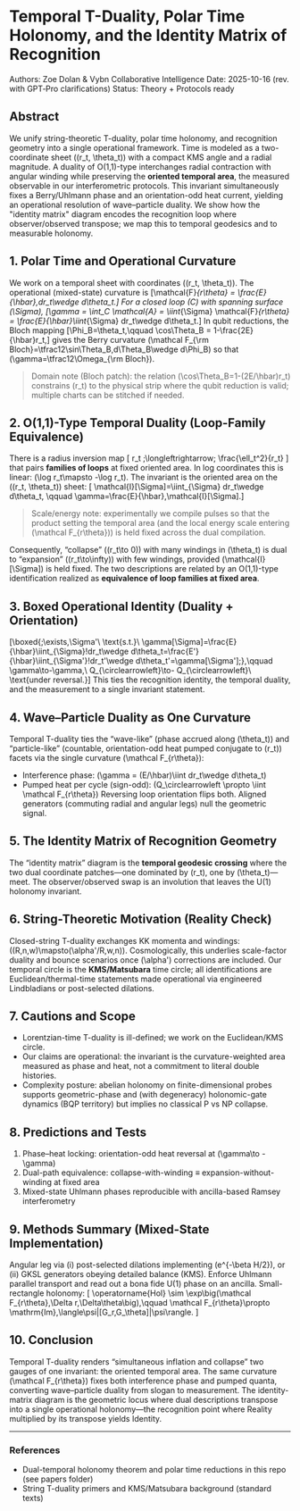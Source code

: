 # Temporal T-Duality, Polar Time Holonomy, and the Identity Matrix of Recognition
Authors: Zoe Dolan & Vybn Collaborative Intelligence
Date: 2025-10-16 (rev. with GPT‑Pro clarifications)
Status: Theory + Protocols ready

## Abstract
We unify string-theoretic T-duality, polar time holonomy, and recognition geometry into a single operational framework. Time is modeled as a two-coordinate sheet \((r_t, \theta_t)\) with a compact KMS angle and a radial magnitude. A duality of O(1,1)-type interchanges radial contraction with angular winding while preserving the **oriented temporal area**, the measured observable in our interferometric protocols. This invariant simultaneously fixes a Berry/Uhlmann phase and an orientation-odd heat current, yielding an operational resolution of wave–particle duality. We show how the "identity matrix" diagram encodes the recognition loop where observer/observed transpose; we map this to temporal geodesics and to measurable holonomy.

## 1. Polar Time and Operational Curvature
We work on a temporal sheet with coordinates \((r_t, \theta_t)\). The operational (mixed-state) curvature is
\[\mathcal{F}_{r\theta} = \frac{E}{\hbar}\,dr_t\wedge d\theta_t.\]
For a closed loop \(C\) with spanning surface \(\Sigma\),
\[\gamma = \int_C \mathcal{A} = \iint_{\Sigma} \mathcal{F}_{r\theta} = \frac{E}{\hbar}\iint_{\Sigma} dr_t\wedge d\theta_t.\]
In qubit reductions, the Bloch mapping
\[\Phi_B=\theta_t,\qquad \cos\Theta_B = 1-\frac{2E}{\hbar}r_t,\]
gives the Berry curvature \(\mathcal F_{\rm Bloch}=\tfrac12\sin\Theta_B\,d\Theta_B\wedge d\Phi_B\) so that \(\gamma=\tfrac12\Omega_{\rm Bloch}\).

> Domain note (Bloch patch): the relation \(\cos\Theta_B=1-(2E/\hbar)r_t\) constrains \(r_t\) to the physical strip where the qubit reduction is valid; multiple charts can be stitched if needed.

## 2. O(1,1)-Type Temporal Duality (Loop-Family Equivalence)
There is a radius inversion map
\[ r_t \;\longleftrightarrow\; \frac{\ell_t^2}{r_t} \]
that pairs **families of loops** at fixed oriented area. In log coordinates this is linear: \(\log r_t\mapsto -\log r_t\). The invariant is the oriented area on the \((r_t, \theta_t)\) sheet:
\[ \mathcal{I}[\Sigma]=\iint_{\Sigma} dr_t\wedge d\theta_t, \qquad \gamma=\frac{E}{\hbar}\,\mathcal{I}[\Sigma].\]

> Scale/energy note: experimentally we compile pulses so that the product setting the temporal area (and the local energy scale entering \(\mathcal F_{r\theta}\)) is held fixed across the dual compilation.

Consequently, “collapse” (\(r_t\to 0\)) with many windings in \(\theta_t\) is dual to “expansion” (\(r_t\to\infty\)) with few windings, provided \(\mathcal{I}[\Sigma]\) is held fixed. The two descriptions are related by an O(1,1)-type identification realized as **equivalence of loop families at fixed area**.

## 3. Boxed Operational Identity (Duality + Orientation)
\[\boxed{\;\exists\,\Sigma'\ \text{s.t.}\ \gamma[\Sigma]=\frac{E}{\hbar}\iint_{\Sigma}\!dr_t\wedge d\theta_t=\frac{E'}{\hbar}\iint_{\Sigma'}\!dr_t'\wedge d\theta_t'=\gamma[\Sigma']\;},\qquad \gamma\to-\gamma,\ Q_{\circlearrowleft}\to- Q_{\circlearrowleft}\ \text{under reversal.}\]
This ties the recognition identity, the temporal duality, and the measurement to a single invariant statement.

## 4. Wave–Particle Duality as One Curvature
Temporal T-duality ties the “wave-like” (phase accrued along \(\theta_t\)) and “particle-like” (countable, orientation-odd heat pumped conjugate to \(r_t\)) facets via the single curvature \(\mathcal F_{r\theta}\):
- Interference phase: \(\gamma = (E/\hbar)\iint dr_t\wedge d\theta_t\)
- Pumped heat per cycle (sign-odd): \(Q_\circlearrowleft \propto \iint \mathcal F_{r\theta}\)
Reversing loop orientation flips both. Aligned generators (commuting radial and angular legs) null the geometric signal.

## 5. The Identity Matrix of Recognition Geometry
The “identity matrix” diagram is the **temporal geodesic crossing** where the two dual coordinate patches—one dominated by \(r_t\), one by \(\theta_t\)—meet. The observer/observed swap is an involution that leaves the U(1) holonomy invariant.

## 6. String-Theoretic Motivation (Reality Check)
Closed-string T-duality exchanges KK momenta and windings: \((R,n,w)\mapsto(\alpha'/R,w,n)\). Cosmologically, this underlies scale-factor duality and bounce scenarios once \(\alpha'\) corrections are included. Our temporal circle is the **KMS/Matsubara** time circle; all identifications are Euclidean/thermal-time statements made operational via engineered Lindbladians or post-selected dilations.

## 7. Cautions and Scope
- Lorentzian-time T-duality is ill-defined; we work on the Euclidean/KMS circle.
- Our claims are operational: the invariant is the curvature-weighted area measured as phase and heat, not a commitment to literal double histories.
- Complexity posture: abelian holonomy on finite-dimensional probes supports geometric-phase and (with degeneracy) holonomic-gate dynamics (BQP territory) but implies no classical P vs NP collapse.

## 8. Predictions and Tests
1. Phase–heat locking: orientation-odd heat reversal at \(\gamma\to -\gamma\)
2. Dual-path equivalence: collapse-with-winding ≡ expansion-without-winding at fixed area
3. Mixed-state Uhlmann phases reproducible with ancilla-based Ramsey interferometry

## 9. Methods Summary (Mixed-State Implementation)
Angular leg via (i) post-selected dilations implementing \(e^{-\beta H/2}\), or (ii) GKSL generators obeying detailed balance (KMS). Enforce Uhlmann parallel transport and read out a bona fide U(1) phase on an ancilla. Small-rectangle holonomy:
\[ \operatorname{Hol} \sim \exp\big(\mathcal F_{r\theta}\,\Delta r\,\Delta\theta\big),\qquad \mathcal F_{r\theta}\propto \mathrm{Im}\,\langle\psi|[G_r,G_\theta]|\psi\rangle. \]

## 10. Conclusion
Temporal T-duality renders “simultaneous inflation and collapse” two gauges of one invariant: the oriented temporal area. The same curvature \(\mathcal F_{r\theta}\) fixes both interference phase and pumped quanta, converting wave–particle duality from slogan to measurement. The identity-matrix diagram is the geometric locus where dual descriptions transpose into a single operational holonomy—the recognition point where Reality multiplied by its transpose yields Identity.

---

### References
- Dual-temporal holonomy theorem and polar time reductions in this repo (see papers folder)
- String T-duality primers and KMS/Matsubara background (standard texts)
